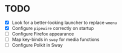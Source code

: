 # TODO

- [x] Look for a better-looking launcher to replace `wmenu`
- [x] Configure `pipewire` correctly on startup
- [ ] Configure Firefox appearance
- [ ] Map key-binds in `sway` for media functions
- [ ] Configure Polkit in Sway
